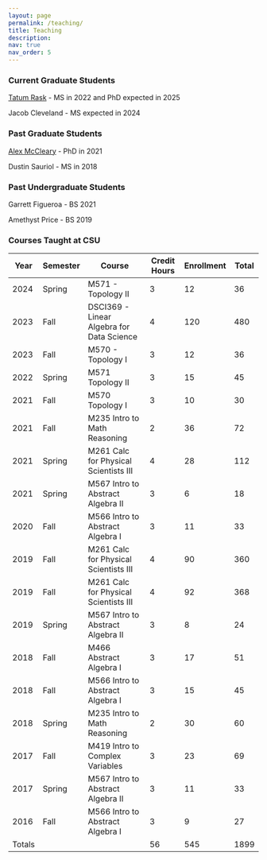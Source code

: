 ```yaml
---
layout: page
permalink: /teaching/
title: Teaching
description:
nav: true
nav_order: 5
---
```




### Current Graduate Students
    
[Tatum Rask](https://sites.google.com/view/tatumrask) - MS in 2022 and PhD expected in 2025
    
Jacob Cleveland - MS expected in 2024


### Past Graduate Students

[Alex McCleary](https://www.alexmccleary.org/) - PhD in 2021

Dustin Sauriol - MS in 2018


### Past Undergraduate Students

Garrett Figueroa - BS 2021

Amethyst Price - BS 2019


### Courses Taught at CSU

| Year    |  Semester | Course    |   Credit Hours | Enrollment | Total  | 
| ------- | ----------|-----------|----------------|------------|--------|
| 2024    | Spring | M571 - Topology II | 3 | 12 | 36
| 2023    | Fall | DSCI369 - Linear Algebra for Data Science | 4 | 120 | 480
| 2023  | Fall | M570 - Topology I | 3 | 12 | 36
| 2022 | Spring | M571 Topology II | 3 | 15  | 45
| 2021 | Fall | M570 Topology I | 3 |  10 | 30 
| 2021 | Fall | M235 Intro to Math Reasoning | 2 | 36 | 72 
| 2021 | Spring | M261 Calc for Physical Scientists III | 4 | 28 | 112 
| 2021	| Spring | M567 Intro to Abstract Algebra II | 3 | 6 | 18 
| 2020 | Fall | M566 Intro to Abstract Algebra I | 3 | 11 | 33 
| 2019	 | Fall | M261 Calc for Physical Scientists III | 4 | 90 | 360 
| 2019	 | Fall | M261 Calc for Physical Scientists III | 4 | 92 | 368 
| 2019	 | Spring | M567 Intro to Abstract Algebra II | 3 | 8 | 24 
| 2018 | Fall | M466 Abstract Algebra I | 3 | 17 | 51 
| 2018 | Fall | M566 Intro to Abstract Algebra I | 3 | 15 | 45 
| 2018 | Spring | M235 Intro to Math Reasoning | 2 | 30 | 60 
| 2017 | Fall | M419 Intro to Complex Variables	 | 3	| 23	| 69 
| 2017	 | Spring | M567 Intro to Abstract Algebra II | 3 | 11 | 33 
| 2016	 | Fall | M566 Intro to Abstract Algebra I	| 3	| 9	| 27
| Totals | | | 56 | 545 | 1899
